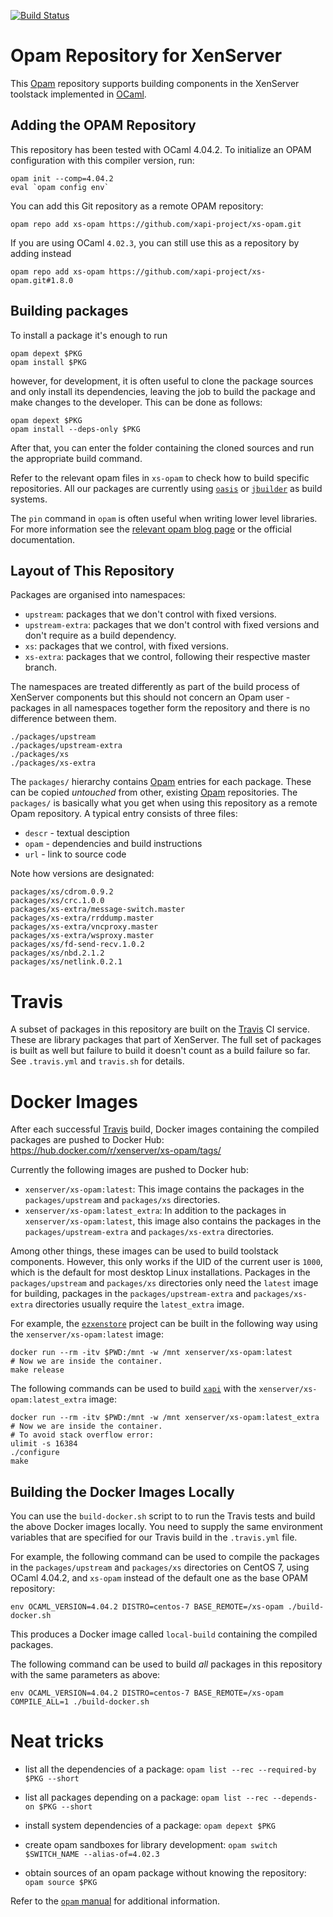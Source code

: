 
[![Build Status](https://travis-ci.org/xapi-project/xs-opam.svg?branch=master)](https://travis-ci.org/xapi-project/xs-opam)

# Opam Repository for XenServer

This [Opam] repository supports building components in the XenServer
toolstack implemented in [OCaml].

## Adding the OPAM Repository

This repository has been tested with OCaml 4.04.2. To initialize an OPAM
configuration with this compiler version, run:

  ```
  opam init --comp=4.04.2
  eval `opam config env`
  ```

You can add this Git repository as a remote OPAM repository:

  ```
  opam repo add xs-opam https://github.com/xapi-project/xs-opam.git
  ```

If you are using OCaml `4.02.3`, you can still use this as a repository
by adding instead

  ```
  opam repo add xs-opam https://github.com/xapi-project/xs-opam.git#1.8.0
  ```

## Building packages

To install a package it's enough to run

  ```
  opam depext $PKG
  opam install $PKG
  ```

however, for development, it is often useful to clone the package sources
and only install its dependencies, leaving the job to build the package
and make changes to the developer.  This can be done as follows:

  ```
  opam depext $PKG
  opam install --deps-only $PKG
  ```

After that, you can enter the folder containing the cloned sources and
run the appropriate build command.

Refer to the relevant opam files in `xs-opam` to check how to
build specific repositories.  All our packages are currently using
[`oasis`](http://oasis.forge.ocamlcore.org/documentation.html) or
[`jbuilder`](http://jbuilder.readthedocs.io/en/latest/) as build systems.

The `pin` command in `opam` is often useful when writing lower level
libraries. For more information see the
[relevant opam blog page](https://opam.ocaml.org/blog/opam-1-2-pin/)
or the official documentation.

## Layout of This Repository

Packages are organised into namespaces:

* `upstream`: packages that we don't control with fixed versions.
* `upstream-extra`: packages that we don't control with fixed versions
  and don't require as a build dependency.
* `xs`: packages that we control, with fixed versions.
* `xs-extra`: packages that we control, following their respective
  master branch.

The namespaces are treated differently as part of the build process of
XenServer components but this should not concern an Opam user - packages
in all namespaces together form the repository and there is no
difference between them.

```
./packages/upstream
./packages/upstream-extra
./packages/xs
./packages/xs-extra
```

The `packages/` hierarchy contains [Opam] entries for each package. These
can be copied *untouched* from other, existing [Opam] repositories. The
`packages/` is basically what you get when using this repository as a
remote Opam repository. A typical entry consists of three files:

* `descr` - textual desciption
* `opam` - dependencies and build instructions
* `url` - link to source code

Note how versions are designated:

    packages/xs/cdrom.0.9.2
    packages/xs/crc.1.0.0
    packages/xs-extra/message-switch.master
    packages/xs-extra/rrddump.master
    packages/xs-extra/vncproxy.master
    packages/xs-extra/wsproxy.master
    packages/xs/fd-send-recv.1.0.2
    packages/xs/nbd.2.1.2
    packages/xs/netlink.0.2.1

# Travis

A subset of packages in this repository are built on the [Travis] CI
service. These are library packages that part of XenServer. The full set
of packages is built as well but failure to build it doesn't count as a
build failure so far. See `.travis.yml` and `travis.sh` for details.

# Docker Images

After each successful [Travis] build, Docker images containing the
compiled packages are pushed to Docker Hub:
https://hub.docker.com/r/xenserver/xs-opam/tags/

Currently the following images are pushed to Docker hub:

* `xenserver/xs-opam:latest`: This image contains the packages in the
  `packages/upstream` and `packages/xs` directories.
* `xenserver/xs-opam:latest_extra`: In addition to the packages in
  `xenserver/xs-opam:latest`, this image also contains the packages in
  the `packages/upstream-extra` and `packages/xs-extra` directories.
  
Among other things, these images can be used to build toolstack components.
However, this only works if the UID of the current user is `1000`, which is
the default for most desktop Linux installations.
Packages in the `packages/upstream` and `packages/xs` directories only need
the `latest` image for building, packages in the `packages/upstream-extra`
and `packages/xs-extra` directories usually require the `latest_extra`
image.

For example, the [`ezxenstore`](https://github.com/xapi-project/ezxenstore)
project can be built in the following way using the `xenserver/xs-opam:latest`
image:
```
docker run --rm -itv $PWD:/mnt -w /mnt xenserver/xs-opam:latest
# Now we are inside the container.
make release
```

The following commands can be used to build
[`xapi`](https://github.com/xapi-project/xen-api) with the
`xenserver/xs-opam:latest_extra` image:
```
docker run --rm -itv $PWD:/mnt -w /mnt xenserver/xs-opam:latest_extra
# Now we are inside the container.
# To avoid stack overflow error:
ulimit -s 16384
./configure
make
```

## Building the Docker Images Locally

You can use the `build-docker.sh` script to to run the Travis tests and build
the above Docker images locally. You need to supply the same environment
variables that are specified for our Travis build in the `.travis.yml` file.

For example, the following command can be used to compile the packages in the
`packages/upstream` and `packages/xs` directories on CentOS 7, using OCaml
4.04.2, and `xs-opam` instead of the default one as the base OPAM repository:
```
env OCAML_VERSION=4.04.2 DISTRO=centos-7 BASE_REMOTE=/xs-opam ./build-docker.sh
```
This produces a Docker image called `local-build` containing the compiled
packages.

The following command can be used to build _all_ packages in this repository
with the same parameters as above:
```
env OCAML_VERSION=4.04.2 DISTRO=centos-7 BASE_REMOTE=/xs-opam COMPILE_ALL=1 ./build-docker.sh
```

# Neat tricks

- list all the dependencies of a package:
  `opam list --rec --required-by $PKG --short`

- list all packages depending on a package:
  `opam list --rec --depends-on $PKG --short`

- install system dependencies of a package:
  `opam depext $PKG`

- create opam sandboxes for library development:
  `opam switch $SWITCH_NAME --alias-of=4.02.3`

- obtain sources of an opam package without knowing the repository:
  `opam source $PKG`

Refer to the [`opam` manual](https://opam.ocaml.org/doc/Usage.html) for
additional information.


[Opam]:   http://opam.ocaml.org
[OCaml]:  http:/ocaml.org
[Travis]: https://travis-ci.org/xapi-project/xs-opam
